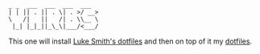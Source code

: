 ```
_ _  ___  ___  ___  ___
| | || . || . \| . >/ __>
\   /|   ||   /| . \\__ \
 |_| |_|_||_\_\|___/<___/
```

This one will install [Luke Smith's dotfiles](https://github.com/LukeSmithxyz/voidrice) and then on top of it my [dotfiles](https://github.com/yurisuki/yuririce).


